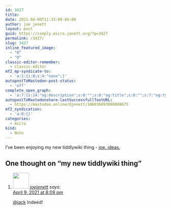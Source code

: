 ```yaml
---
id: 3427
title: 
date: 2021-04-09T11:33:09-04:00
author: joe jenett
layout: post
guid: https://simply.micro.jenett.org/?p=3427
permalink: /3427/
slug: 3427
inline_featured_image:
  - "0"
  - "0"
classic-editor-remember:
  - classic-editor
mf2_mp-syndicate-to:
  - 'a:1:{i:0;s:4:"none";}'
autopostToMastodon-post-status:
  - 'off'
complete_open_graph:
  - 'a:7:{s:14:"og:description";s:0:"";s:8:"og:title";s:0:"";s:7:"og:type";s:0:"";s:12:"twitter:card";s:7:"summary";s:15:"twitter:creator";s:0:"";s:19:"twitter:description";s:0:"";s:8:"og:image";s:0:"";}'
autopostToMastodonshare-lastSuccessfullTootURL:
  - https://mastodon.online/@jenett/106036093898908675
mf2_syndication:
  - 'a:0:{}'
categories:
  - micro
kind:
  - Note
---
```

I’ve been enjoying my new tiddlywiki thing - [joe. ideas.](https://joe.jenett.org/ "joe. ideas.")

<h2 id="comments-title">One thought on “my new tiddlywiki thing”		</h2>


<ol class="commentlist">
<li class="comment even thread-even depth-1 u-comment h-cite h-entry p-comment" id="li-comment-508">
<article id="comment-508" class="comment " itemprop="comment" itemscope="" itemtype="http://schema.org/Comment">
<footer>
<address class="comment-author p-author author vcard hcard h-card" itemprop="creator" itemscope="" itemtype="http://schema.org/Person">
<img alt="" src="https://micro.blog/joejenett/avatar.jpg" srcset="https://micro.blog/joejenett/avatar.jpg 2x" class="avatar avatar-50 photo avatar-default local-avatar u-photo" itemprop="image" loading="lazy" width="50" height="50">				<cite class="fn p-name" itemprop="name"><a href="https://micro.blog/joejenett" rel="external nofollow ugc" class="u-url url">joejenett</a></cite> <span class="says">says:</span>					</address>
<!-- .comment-author .vcard -->

<div class="comment-meta commentmetadata">
<a href="https://micro.blog/joejenett/11300877"><time class="updated published dt-updated dt-published" datetime="2021-04-09T20:09:41-04:00" itemprop="datePublished dateModified dateCreated">
April 9, 2021 at 8:09 pm						</time></a>
</div>
<!-- .comment-meta .commentmetadata -->
</footer>

<div class="comment-content e-content p-summary p-name" itemprop="text name description">
<p><a href="https://micro.blog/jack/11300877" rel="nofollow ugc">@jack</a> Indeed!</p></div></article></li></ol>